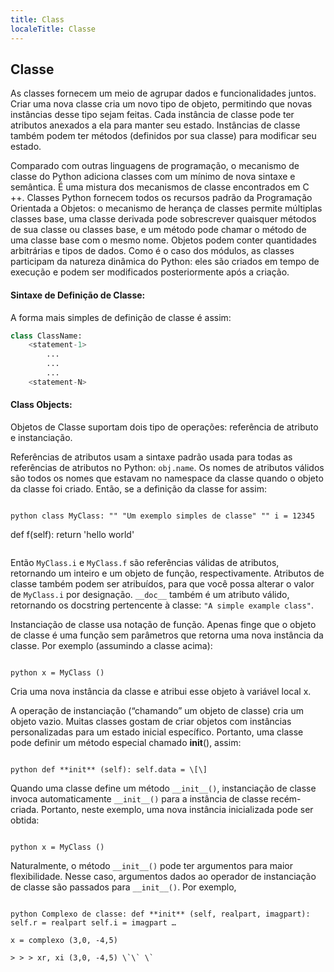 ```yaml
---
title: Class
localeTitle: Classe
---
```

## Classe

As classes fornecem um meio de agrupar dados e funcionalidades juntos. Criar uma nova classe cria um novo tipo de objeto, permitindo que novas instâncias desse tipo sejam feitas. Cada instância de classe pode ter atributos anexados a ela para manter seu estado. Instâncias de classe também podem ter métodos (definidos por sua classe) para modificar seu estado.

Comparado com outras linguagens de programação, o mecanismo de classe do Python adiciona classes com um mínimo de nova sintaxe e semântica. É uma mistura dos mecanismos de classe encontrados em C ++. Classes Python fornecem todos os recursos padrão da Programação Orientada a Objetos: o mecanismo de herança de classes permite múltiplas classes base, uma classe derivada pode sobrescrever quaisquer métodos de sua classe ou classes base, e um método pode chamar o método de uma classe base com o mesmo nome. Objetos podem conter quantidades arbitrárias e tipos de dados. Como é o caso dos módulos, as classes participam da natureza dinâmica do Python: eles são criados em tempo de execução e podem ser modificados posteriormente após a criação.

#### Sintaxe de Definição de Classe:

A forma mais simples de definição de classe é assim:

```python
class ClassName: 
    <statement-1> 
        ... 
        ... 
        ... 
    <statement-N> 
 ``` 
 
 #### Class Objects: 
 
 Objetos de Classe suportam dois tipo de operações: referência de atributo e instanciação. 
 
 Referências de atributos usam a sintaxe padrão usada para todas as referências de atributos no Python: `obj.name`. 
 Os nomes de atributos válidos são todos os nomes que estavam no namespace da classe quando o objeto da classe foi criado.
 Então, se a definição da classe for assim:
```

python class MyClass: "" "Um exemplo simples de classe" "" i = 12345
```
def f(self): 
    return 'hello world' 
```

```
Então `MyClass.i` e `MyClass.f` são referências válidas de atributos, retornando um inteiro e um objeto de função, respectivamente. 
Atributos de classe também podem ser atribuídos, para que você possa alterar o valor de `MyClass.i` por designação. `__doc__` também é um atributo válido, retornando os docstring pertencente à classe: `"A simple example class"`. 
 
Instanciação de classe usa notação de função. Apenas finge que o objeto de classe é uma função sem parâmetros que retorna uma nova instância da classe. Por exemplo (assumindo a classe acima): 
```

python x = MyClass ()
```
Cria uma nova instância da classe e atribui esse objeto à variável local x. 
 
 A operação de instanciação (“chamando” um objeto de classe) cria um objeto vazio. 
 Muitas classes gostam de criar objetos com instâncias personalizadas para um estado inicial específico. 
 Portanto, uma classe pode definir um método especial chamado __init__(), assim: 
```

python def **init** (self): self.data = \[\]
```
Quando uma classe define um método `__init__()`, instanciação de classe invoca automaticamente `__init__()` para a instância de classe recém-criada.
Portanto, neste exemplo, uma nova instância inicializada pode ser obtida: 
```

python x = MyClass ()
```
Naturalmente, o método `__init__()` pode ter argumentos para maior flexibilidade. 
Nesse caso, argumentos dados ao operador de instanciação de classe são passados para `__init__()`. Por exemplo, 
```

python Complexo de classe: def **init** (self, realpart, imagpart): self.r = realpart self.i = imagpart …

x = complexo (3,0, -4,5)

> > > xr, xi (3,0, -4,5) \`\` \`
